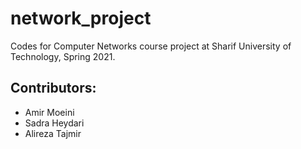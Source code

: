 # network_project
Codes for Computer Networks course project at Sharif University of Technology, Spring 2021.

## Contributors:
  - Amir Moeini
  - Sadra Heydari
  - Alireza Tajmir
